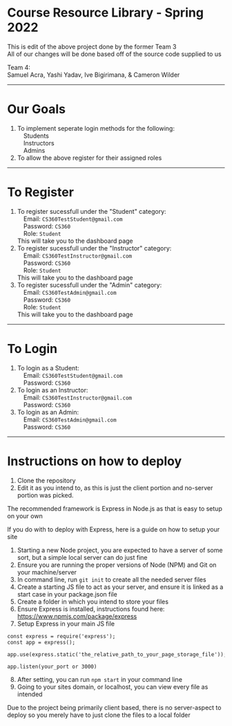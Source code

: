# Course Resource Library - Spring 2022

This is edit of the above project done by the former Team 3<br/>
All of our changes will be done based off of the source code supplied to us

Team 4:<br/>
Samuel Acra, Yashi Yadav, Ive Bigirimana, & Cameron Wilder

--- 

# Our Goals
1.  To implement seperate login methods for the following:<br />
        &emsp;Students<br />
        &emsp;Instructors<br/>
        &emsp;Admins<br/>
2.  To allow the above register for their assigned roles

--- 

# To Register
1.  To register sucessfull under the "Student" category:<br/>
        &emsp;Email: `CS360TestStudent@gmail.com`<br/>
        &emsp;Password: `CS360`<br/>
        &emsp;Role: `Student`<br/>
    This will take you to the dashboard page
1.  To register sucessfull under the "Instructor" category:<br/>
        &emsp;Email: `CS360TestInstructor@gmail.com`<br/>
        &emsp;Password: `CS360`<br/>
        &emsp;Role: `Student`<br/>
    This will take you to the dashboard page
1.  To register sucessfull under the "Admin" category:<br/>
        &emsp;Email: `CS360TestAdmin@gmail.com`<br/>
        &emsp;Password: `CS360`<br/>
        &emsp;Role: `Student`<br/>
    This will take you to the dashboard page

---

# To Login
1.  To login as a Student:<br/>
        &emsp;Email: `CS360TestStudent@gmail.com`<br/>
        &emsp;Password: `CS360`<br/>
2. To login as an Instructor:<br/>
        &emsp;Email: `CS360TestInstructor@gmail.com`<br/>
        &emsp;Password: `CS360`<br/>
3. To login as an Admin:<br/>
        &emsp;Email: `CS360TestAdmin@gmail.com`<br/>
        &emsp;Password: `CS360`<br/>

--- 

# Instructions on how to deploy
1. Clone the repository
2. Edit it as you intend to, as this is just the client portion and no-server portion was picked.

The recommended framework is Express in Node.js as that is easy to setup on your own

If you do with to deploy with Express, here is a guide on how to setup your site
1. Starting a new Node project, you are expected to have a server of some sort, but a simple local server can do just fine
2. Ensure you are running the proper versions of Node (NPM) and Git on your machine/server
3. In command line, run `git init` to create all the needed server files 
4. Create a starting JS file to act as your server, and ensure it is linked as a start case in your package.json file 
5. Create a folder in which you intend to store your files
6. Ensure Express is installed, instructions found here: https://www.npmjs.com/package/express
7. Setup Express in your main JS file

```
const express = require('express');
const app = express();

app.use(express.static('the_relative_path_to_your_page_storage_file')); 

app.listen(your_port or 3000)
```

8. After setting, you can run `npm start` in your command line
9. Going to your sites domain, or localhost, you can view every file as intended

Due to the project being primarily client based, there is no server-aspect to deploy so you merely have to just clone the files to a local folder